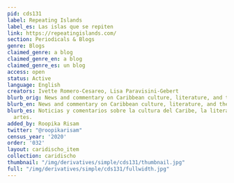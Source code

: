 ```yaml
---
pid: cds131
label: Repeating Islands
label_es: Las islas que se repiten
link: https://repeatingislands.com/
section: Periodicals & Blogs
genre: Blogs
claimed_genre: a blog
claimed_genre_en: a blog
claimed_genre_es: un blog
access: open
status: Active
language: English
creators: Ivette Romero-Cesareo, Lisa Paravisini-Gebert
blurb_orig: News and commentary on Caribbean culture, literature, and the arts
blurb_en: News and commentary on Caribbean culture, literature, and the arts
blurb_es: Noticias y comentarios sobre la cultura del Caribe, la literatura y las
  artes.
added_by: Roopika Risam
twitter: "@roopikarisam"
census_year: '2020'
order: '032'
layout: caridischo_item
collection: caridischo
thumbnail: "/img/derivatives/simple/cds131/thumbnail.jpg"
full: "/img/derivatives/simple/cds131/fullwidth.jpg"
---
```

